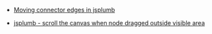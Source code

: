 
- [Moving connector edges in jsplumb](/2017/07/45113954/)

- [jsplumb - scroll the canvas when node dragged outside visible area](/2017/07/45113755/)

